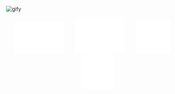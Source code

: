 ![gify](https://media.discordapp.net/attachments/779947696177020929/1136403417519095938/banner2.gif)

<div align="center">

[![discord](https://raw.githubusercontent.com/abhayst007/assets/main/Discord.svg)](https://discord.gg/qqFT4DCP2s)&nbsp;&nbsp;&nbsp;&nbsp;&nbsp;&nbsp;&nbsp;&nbsp;[![linkedin](https://raw.githubusercontent.com/abhayst007/assets/main/LinkedIn.svg)](https://www.linkedin.com/in/abhayst007)&nbsp;&nbsp;&nbsp;&nbsp;&nbsp;&nbsp;&nbsp;&nbsp;[![twitter](https://raw.githubusercontent.com/abhayst007/assets/main/Twitter.svg)](https://twitter.com/abhayst007)&nbsp;&nbsp;&nbsp;&nbsp;&nbsp;&nbsp;&nbsp;&nbsp;[![ig](https://raw.githubusercontent.com/abhayst007/assets/main/IG.svg)](https://www.instagram.com/abhayst007)

</div>




